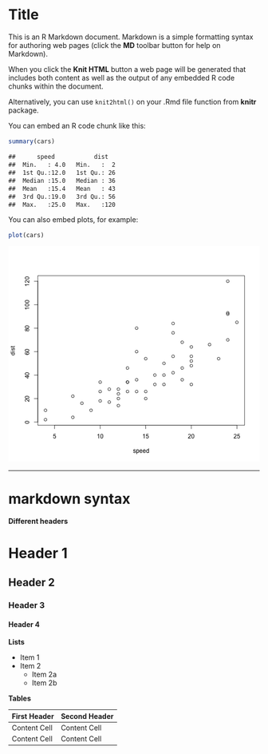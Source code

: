 Title
========================================================

This is an R Markdown document. Markdown is a simple formatting syntax for authoring web pages (click the **MD** toolbar button for help on Markdown).

When you click the **Knit HTML** button a web page will be generated that includes both content as well as the output of any embedded R code chunks within the document. 


Alternatively, you can use `knit2html()` on your .Rmd file function from **knitr** package.

You can embed an R code chunk like this:


```r
summary(cars)
```

```
##      speed           dist    
##  Min.   : 4.0   Min.   :  2  
##  1st Qu.:12.0   1st Qu.: 26  
##  Median :15.0   Median : 36  
##  Mean   :15.4   Mean   : 43  
##  3rd Qu.:19.0   3rd Qu.: 56  
##  Max.   :25.0   Max.   :120
```


You can also embed plots, for example:


```r
plot(cars)
```

![plot of chunk unnamed-chunk-2](figure/unnamed-chunk-2.png) 



------


markdown syntax
========================================================



**Different headers**


Header 1
=========================

Header 2
-------------------------

### Header 3

#### Header 4


**Lists**
* Item 1
* Item 2
  * Item 2a
  * Item 2b
  
**Tables** 

First Header  | Second Header
------------- | -------------
Content Cell  | Content Cell
Content Cell  | Content Cell
